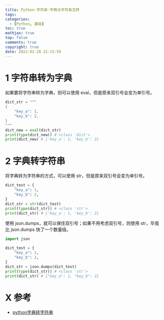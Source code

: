 ```yaml
---
title: Python-字符串-字典与字符串互转
tags:
categories:
  - [Python, 基础]
toc: true
mathjax: true
top: false
comments: true
copyright: true
date: 2022-02-28 22:15:59
---
```


# 1 字符串转为字典

 如果要将字符串转为字典，则可以使用 eval，但是原来双引号会变为单引号。

```python
dict_str = """
{
    "key_a": 1,
    "key_b": 2,
}
"""
dict_new = eval(dict_str)
print(type(dict_new)) # <class 'dict'>
print(dict_new) # {'key_a': 1, 'key_b': 2}
```

# 2 字典转字符串

将字典转为字符串的方式，可以使用 str，但是原来双引号会变为单引号。

```python
dict_test = {
    "key_a": 1,
    "key_b": 2,
}
dict_str = str(dict_test)
print(type(dict_str)) # <class 'str'>
print(dict_str) # {'key_a': 1, 'key_b': 2}
```

使用 json.dumps，就可以保住双引号；如果不用考虑双引号，则使用 str，毕竟比 json.dumps 快了一个数量级。

```python
import json

dict_test = {
    "key_a": 1,
    "key_b": 2,
}
dict_str = json.dumps(dict_test)
print(type(dict_str)) # <class 'str'>
print(dict_str) # {"key_a": 1, "key_b": 2}
```

# X 参考

* [python字典转字符串](https://blog.csdn.net/Kester_/article/details/113132295)
